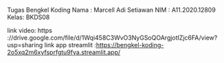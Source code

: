Tugas Bengkel Koding
Nama : Marcell Adi Setiawan
NIM  : A11.2020.12809
Kelas: BKDS08

link video: https  ://drive.google.com/file/d/1Wqi458C3WvO3NyGSoQOArgjotIZjc6FA/view?usp=sharing
link app streamlit :https://bengkel-koding-2o5xq2m6xyfsprfgtu9fya.streamlit.app/
